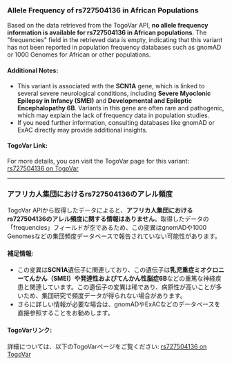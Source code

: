 ### Allele Frequency of rs727504136 in African Populations

Based on the data retrieved from the TogoVar API, **no allele frequency information is available for rs727504136 in African populations**. The "frequencies" field in the retrieved data is empty, indicating that this variant has not been reported in population frequency databases such as gnomAD or 1000 Genomes for African or other populations.

#### Additional Notes:
- This variant is associated with the **SCN1A** gene, which is linked to several severe neurological conditions, including **Severe Myoclonic Epilepsy in Infancy (SMEI)** and **Developmental and Epileptic Encephalopathy 6B**. Variants in this gene are often rare and pathogenic, which may explain the lack of frequency data in population studies.
- If you need further information, consulting databases like gnomAD or ExAC directly may provide additional insights.

#### TogoVar Link:
For more details, you can visit the TogoVar page for this variant: [rs727504136 on TogoVar](https://identifiers.org/dbsnp/rs727504136)

---

### アフリカ人集団におけるrs727504136のアレル頻度

TogoVar APIから取得したデータによると、**アフリカ人集団におけるrs727504136のアレル頻度に関する情報はありません**。取得したデータの「frequencies」フィールドが空であるため、この変異はgnomADや1000 Genomesなどの集団頻度データベースで報告されていない可能性があります。

#### 補足情報:
- この変異は**SCN1A**遺伝子に関連しており、この遺伝子は**乳児重症ミオクロニーてんかん（SMEI）**や**発達性およびてんかん性脳症6B**などの重篤な神経疾患と関連しています。この遺伝子の変異は稀であり、病原性が高いことが多いため、集団研究で頻度データが得られない場合があります。
- さらに詳しい情報が必要な場合は、gnomADやExACなどのデータベースを直接参照することをお勧めします。

#### TogoVarリンク:
詳細については、以下のTogoVarページをご覧ください: [rs727504136 on TogoVar](https://identifiers.org/dbsnp/rs727504136)